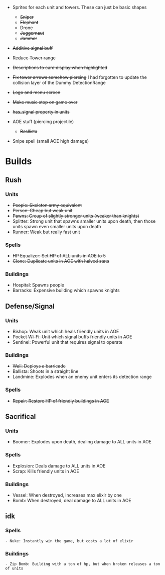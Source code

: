 
- Sprites for each unit and towers. These can just be basic shapes
	- ~~Sniper~~
	- ~~Elephant~~
	- ~~Drone~~
	- ~~Juggernaut~~
	- ~~Jammer~~

- ~~Additive signal buff~~
- ~~Reduce Tower range~~
- ~~Descriptions to card display when highlighted~~
- ~~Fix tower arrows somehow piercing~~ I had forgotten to update the collision layer of the Dummy DetectionRange 
- ~~Logo and menu screen~~
- ~~Make music stop on game over~~
- ~~has_signal property in units~~
- AOE stuff (piercing projectile)
    - ~~Basllista~~
- Snipe spell (small AOE high damage)

# Builds
## Rush
### Units
- ~~People: Skeleton army equivalent~~
- ~~Person: Cheap but weak unit~~
- ~~Pawns: Group of slightly stronger units (weaker than knights)~~
- Splitter: Strong unit that spawns smaller units upon death, then those units spawn even smaller units upon death
- Runner: Weak but really fast unit

### Spells
- ~~HP Equalizer: Set HP of ALL units in AOE to 5~~
- ~~Clone: Duplicate units in AOE with halved stats~~

### Buildings
- Hospital: Spawns people
- Barracks: Expensive building which spawns knights

## Defense/Signal

### Units
- Bishop: Weak unit which heals friendly units in AOE
- ~~Pocket Wi-Fi: Unit which signal buffs friendly units in AOE~~
- Sentinel: Powerful unit that requires signal to operate

### Buildings
- ~~Wall: Deploys a barricade~~
- Ballista: Shoots in a straight line
- Landmine: Explodes when an enemy unit enters its detection range

### Spells
- ~~Repair: Restore HP of friendly buildings in AOE~~ 

## Sacrifical

### Units
- Boomer: Explodes upon death, dealing damage to ALL units in AOE

### Spells
- Explosion: Deals damage to ALL units in AOE
- Scrap: Kills friendly units in AOE

### Buildings
- Vessel: When destroyed, increases max elixir by one
- Bomb: When destroyed, deal damage to ALL units in AOE 

## idk

### Spells
	- Nuke: Instantly win the game, but costs a lot of elixir
### Buildings
	- Zip Bomb: Building with a ton of hp, but when broken releases a ton of units
